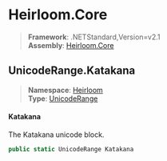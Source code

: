 # Heirloom.Core

> **Framework**: .NETStandard,Version=v2.1  
> **Assembly**: [Heirloom.Core][0]  

## UnicodeRange.Katakana

> **Namespace**: [Heirloom][0]  
> **Type**: [UnicodeRange][1]  

#### Katakana

The Katakana unicode block.

```cs
public static UnicodeRange Katakana
```

[0]: ../../../Heirloom.Core.md
[1]: ../UnicodeRange.md
